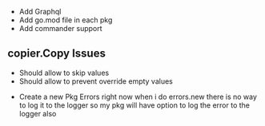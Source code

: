 - Add Graphql
- Add go.mod file in each pkg
- Add commander support

## copier.Copy Issues
* Should allow to skip values
* Should allow to prevent override empty values

- Create a new Pkg Errors right now when i do errors.new there is no way to log it to the logger so my pkg will have option to log the error to the logger also